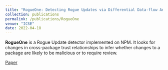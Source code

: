 ```yaml
---
title: "RogueOne: Detecting Rogue Updates via Differential Data-flow Analysis Using Trust Domains"
collection: publications
permalink: /publications/RogueOne
venue: "ICSE"
date: 2022-04-18
---
```

**RogueOne** is a Rogue Update detector implemented on NPM.  It looks for changes in cross-package trust relationships to infer whether changes to a package are likely to be malicious or to require review.

[Paper](/files/RogueOne-Paper.pdf)

